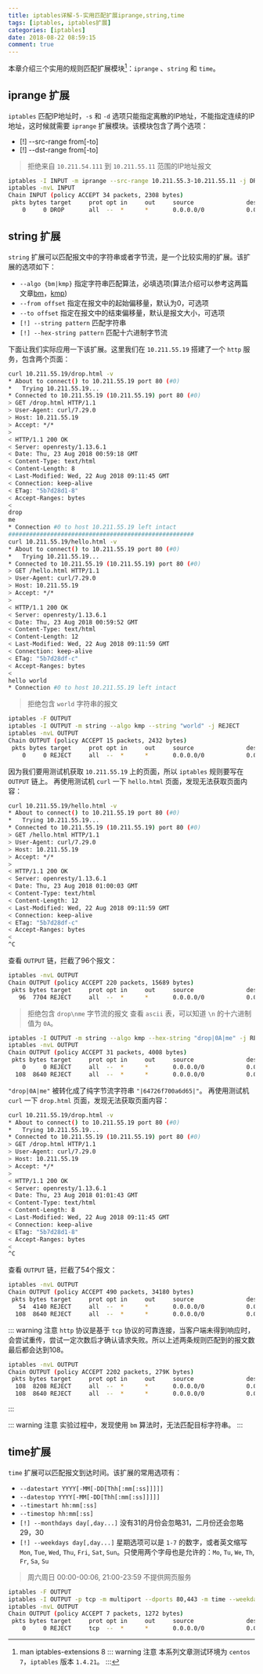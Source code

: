 ```yaml
---
title: iptables详解-5-实用匹配扩展iprange,string,time
tags: [iptables, iptables扩展]
categories: [iptables]
date: 2018-08-22 08:59:15
comment: true
---
```


本章介绍三个实用的规则匹配扩展模块[^1]：`iprange` 、`string` 和 `time`。
[^1]: man iptables-extensions 8
::: warning 注意
本系列文章测试环境为 `centos 7`，`iptables` 版本 `1.4.21`。
:::

<!-- more -->

## iprange 扩展
`iptables` 匹配IP地址时，`-s` 和 `-d` 选项只能指定离散的IP地址，不能指定连续的IP地址，这时候就需要 `iprange` 扩展模块。该模块包含了两个选项：
- [!] --src-range from[-to]
- [!] --dst-range from[-to]

> 拒绝来自 `10.211.54.111` 到 `10.211.55.11` 范围的IP地址报文
```bash {1,2,5}
iptables -I INPUT -m iprange --src-range 10.211.55.3-10.211.55.11 -j DROP
iptables -nvL INPUT
Chain INPUT (policy ACCEPT 34 packets, 2308 bytes)
 pkts bytes target     prot opt in     out     source               destination
    0     0 DROP       all  --  *      *       0.0.0.0/0            0.0.0.0/0            source IP range 10.211.55.3-10.211.55.11
```

## string 扩展
`string` 扩展可以匹配报文中的字符串或者字节流，是一个比较实用的扩展。该扩展的选项如下：
- `--algo {bm|kmp}` 指定字符串匹配算法，必填选项(算法介绍可以参考这两篇文章[bm](http://www.ruanyifeng.com/blog/2013/05/boyer-moore_string_search_algorithm.html)，[kmp](http://www.ruanyifeng.com/blog/2013/05/Knuth%E2%80%93Morris%E2%80%93Pratt_algorithm.html))
- `--from offset` 指定在报文中的起始偏移量，默认为0，可选项
- `--to offset` 指定在报文中的结束偏移量，默认是报文大小，可选项
- `[!] --string pattern` 匹配字符串
- `[!] --hex-string pattern` 匹配十六进制字节流

下面让我们实际应用一下该扩展。这里我们在 `10.211.55.19` 搭建了一个 `http` 服务，包含两个页面：
```bash {1,21,24,43}
curl 10.211.55.19/drop.html -v                      
* About to connect() to 10.211.55.19 port 80 (#0)
*   Trying 10.211.55.19...
* Connected to 10.211.55.19 (10.211.55.19) port 80 (#0)
> GET /drop.html HTTP/1.1
> User-Agent: curl/7.29.0
> Host: 10.211.55.19
> Accept: */*
>
< HTTP/1.1 200 OK
< Server: openresty/1.13.6.1
< Date: Thu, 23 Aug 2018 00:59:18 GMT
< Content-Type: text/html
< Content-Length: 8
< Last-Modified: Wed, 22 Aug 2018 09:11:45 GMT
< Connection: keep-alive
< ETag: "5b7d28d1-8"
< Accept-Ranges: bytes
<
drop
me
* Connection #0 to host 10.211.55.19 left intact
#####################################################
curl 10.211.55.19/hello.html -v                     
* About to connect() to 10.211.55.19 port 80 (#0)
*   Trying 10.211.55.19...
* Connected to 10.211.55.19 (10.211.55.19) port 80 (#0)
> GET /hello.html HTTP/1.1
> User-Agent: curl/7.29.0
> Host: 10.211.55.19
> Accept: */*
>
< HTTP/1.1 200 OK
< Server: openresty/1.13.6.1
< Date: Thu, 23 Aug 2018 00:59:52 GMT
< Content-Type: text/html
< Content-Length: 12
< Last-Modified: Wed, 22 Aug 2018 09:11:59 GMT
< Connection: keep-alive
< ETag: "5b7d28df-c"
< Accept-Ranges: bytes
<
hello world
* Connection #0 to host 10.211.55.19 left intact
```

> 拒绝包含 `world` 字符串的报文

```bash {1,2,3,6}
iptables -F OUTPUT
iptables -I OUTPUT -m string --algo kmp --string "world" -j REJECT
iptables -nvL OUTPUT
Chain OUTPUT (policy ACCEPT 15 packets, 2432 bytes)
 pkts bytes target     prot opt in     out     source               destination
    0     0 REJECT     all  --  *      *       0.0.0.0/0            0.0.0.0/0            STRING match  "world" ALGO name kmp TO 65535 reject-with icmp-port-unreachable
```
因为我们要用测试机获取 `10.211.55.19` 上的页面，所以 `iptables` 规则要写在 `OUTPUT` 链上。
再使用测试机 `curl` 一下 `hello.html` 页面，发现无法获取页面内容：
```bash {1}
curl 10.211.55.19/hello.html -v                     
* About to connect() to 10.211.55.19 port 80 (#0)
*   Trying 10.211.55.19...
* Connected to 10.211.55.19 (10.211.55.19) port 80 (#0)
> GET /hello.html HTTP/1.1
> User-Agent: curl/7.29.0
> Host: 10.211.55.19
> Accept: */*
>
< HTTP/1.1 200 OK
< Server: openresty/1.13.6.1
< Date: Thu, 23 Aug 2018 01:00:03 GMT
< Content-Type: text/html
< Content-Length: 12
< Last-Modified: Wed, 22 Aug 2018 09:11:59 GMT
< Connection: keep-alive
< ETag: "5b7d28df-c"
< Accept-Ranges: bytes
<                       
^C
```

查看 `OUTPUT` 链，拦截了96个报文：
```bash {1,4}
iptables -nvL OUTPUT
Chain OUTPUT (policy ACCEPT 220 packets, 15689 bytes)
 pkts bytes target     prot opt in     out     source               destination
   96  7704 REJECT     all  --  *      *       0.0.0.0/0            0.0.0.0/0            STRING match  "world" ALGO name kmp TO 65535 reject-with icmp-port-unreachable
```

> 拒绝包含 `drop\nme` 字节流的报文
查看 `ascii` 表，可以知道 `\n` 的十六进制值为 `0A`。
```bash {1,2,5}
iptables -I OUTPUT -m string --algo kmp --hex-string "drop|0A|me" -j REJECT
iptables -nvL OUTPUT
Chain OUTPUT (policy ACCEPT 31 packets, 4008 bytes)
 pkts bytes target     prot opt in     out     source               destination
    0     0 REJECT     all  --  *      *       0.0.0.0/0            0.0.0.0/0            STRING match  "|64726f700a6d65|" ALGO name kmp TO 65535 reject-with icmp-port-unreachable
  108  8640 REJECT     all  --  *      *       0.0.0.0/0            0.0.0.0/0            STRING match  "world" ALGO name kmp TO 65535 reject-with icmp-port-unreachable
```
`"drop|0A|me"` 被转化成了纯字节流字符串 `"|64726f700a6d65|"`。
再使用测试机 `curl` 一下 `drop.html` 页面，发现无法获取页面内容：
```bash {1}
curl 10.211.55.19/drop.html -v                      
* About to connect() to 10.211.55.19 port 80 (#0)
*   Trying 10.211.55.19...
* Connected to 10.211.55.19 (10.211.55.19) port 80 (#0)
> GET /drop.html HTTP/1.1
> User-Agent: curl/7.29.0
> Host: 10.211.55.19
> Accept: */*
>
< HTTP/1.1 200 OK
< Server: openresty/1.13.6.1
< Date: Thu, 23 Aug 2018 01:01:43 GMT
< Content-Type: text/html
< Content-Length: 8
< Last-Modified: Wed, 22 Aug 2018 09:11:45 GMT
< Connection: keep-alive
< ETag: "5b7d28d1-8"
< Accept-Ranges: bytes
<                      
^C
```

查看 `OUTPUT` 链，拦截了54个报文：
```bash {1,4}
iptables -nvL OUTPUT
Chain OUTPUT (policy ACCEPT 490 packets, 34180 bytes)
 pkts bytes target     prot opt in     out     source               destination
   54  4140 REJECT     all  --  *      *       0.0.0.0/0            0.0.0.0/0            STRING match  "|64726f700a6d65|" ALGO name kmp TO 65535 reject-with icmp-port-unreachable
  108  8640 REJECT     all  --  *      *       0.0.0.0/0            0.0.0.0/0            STRING match  "world" ALGO name kmp TO 65535 reject-with icmp-port-unreachable
```

::: warning 注意
`http` 协议是基于 `tcp` 协议的可靠连接，当客户端未得到响应时，会尝试重传，尝试一定次数后才确认请求失败。所以上述两条规则匹配到的报文数最后都会达到108。
```bash
iptables -nvL OUTPUT
Chain OUTPUT (policy ACCEPT 2202 packets, 279K bytes)
 pkts bytes target     prot opt in     out     source               destination
  108  8208 REJECT     all  --  *      *       0.0.0.0/0            0.0.0.0/0            STRING match  "|64726f700a6d65|" ALGO name kmp TO 65535 reject-with icmp-port-unreachable
  108  8640 REJECT     all  --  *      *       0.0.0.0/0            0.0.0.0/0            STRING match  "world" ALGO name kmp TO 65535 reject-with icmp-port-unreachable
```
:::

::: warning 注意
实验过程中，发现使用 `bm` 算法时，无法匹配目标字符串。
:::

## time扩展
`time` 扩展可以匹配报文到达时间。该扩展的常用选项有：
- `--datestart YYYY[-MM[-DD[Thh[:mm[:ss]]]]]`
- `--datestop YYYY[-MM[-DD[Thh[:mm[:ss]]]]]`
- `--timestart hh:mm[:ss]`
- `--timestop hh:mm[:ss]`
- `[!] --monthdays day[,day...]` 没有31的月份会忽略31，二月份还会忽略29，30
- `[!] --weekdays day[,day...]` 星期选项可以是 `1-7` 的数字，或者英文缩写 `Mon`, `Tue`, `Wed`, `Thu`, `Fri`, `Sat`, `Sun`。只使用两个字母也是允许的：`Mo`, `Tu`, `We`, `Th`, `Fr`, `Sa`, `Su`

> 周六周日 00:00-00:06, 21:00-23:59 不提供网页服务

```bash {1,2,3,6}
iptables -F OUTPUT
iptables -I OUTPUT -p tcp -m multiport --dports 80,443 -m time --weekdays Sa,Su --timestart 21:00  --timestop 06:00 -j REJECT
iptables -nvL OUTPUT
Chain OUTPUT (policy ACCEPT 7 packets, 1272 bytes)
 pkts bytes target     prot opt in     out     source               destination
    0     0 REJECT     tcp  --  *      *       0.0.0.0/0            0.0.0.0/0            multiport dports 80,443 TIME from 21:00:00 to 06:00:00 on Sat,Sun UTC reject-with icmp-port-unreachable
```
